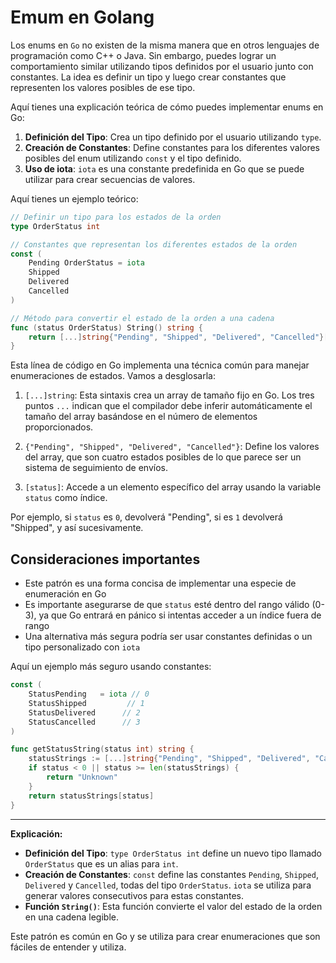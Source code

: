 # Emum en Golang

Los enums en `Go` no existen de la misma manera que en otros lenguajes de programación como C++ o Java. Sin embargo, puedes lograr un comportamiento similar utilizando tipos definidos por el usuario junto con constantes. La idea es definir un tipo y luego crear constantes que representen los valores posibles de ese tipo.

Aquí tienes una explicación teórica de cómo puedes implementar enums en Go:

1. **Definición del Tipo**: Crea un tipo definido por el usuario utilizando `type`.
2. **Creación de Constantes**: Define constantes para los diferentes valores posibles del enum utilizando `const` y el tipo definido.
3. **Uso de iota**: `iota` es una constante predefinida en Go que se puede utilizar para crear secuencias de valores.

Aquí tienes un ejemplo teórico:

```go
// Definir un tipo para los estados de la orden
type OrderStatus int

// Constantes que representan los diferentes estados de la orden
const (
    Pending OrderStatus = iota
    Shipped
    Delivered
    Cancelled
)

// Método para convertir el estado de la orden a una cadena
func (status OrderStatus) String() string {
    return [...]string{"Pending", "Shipped", "Delivered", "Cancelled"}[status]
}
```

Esta línea de código en Go implementa una técnica común para manejar enumeraciones de estados. Vamos a desglosarla:

1. `[...]string`: Esta sintaxis crea un array de tamaño fijo en Go. Los tres puntos `...` indican que el compilador debe inferir automáticamente el tamaño del array basándose en el número de elementos proporcionados.

2. `{"Pending", "Shipped", "Delivered", "Cancelled"}`: Define los valores del array, que son cuatro estados posibles de lo que parece ser un sistema de seguimiento de envíos.

3. `[status]`: Accede a un elemento específico del array usando la variable `status` como índice.

Por ejemplo, si `status` es `0`, devolverá "Pending", si es `1` devolverá "Shipped", y así sucesivamente.

## Consideraciones importantes

- Este patrón es una forma concisa de implementar una especie de enumeración en Go
- Es importante asegurarse de que `status` esté dentro del rango válido (0-3), ya que Go entrará en pánico si intentas acceder a un índice fuera de rango
- Una alternativa más segura podría ser usar constantes definidas o un tipo personalizado con `iota`

Aquí un ejemplo más seguro usando constantes:

````go
const (
    StatusPending   = iota // 0
    StatusShipped         // 1
    StatusDelivered      // 2
    StatusCancelled      // 3
)

func getStatusString(status int) string {
    statusStrings := [...]string{"Pending", "Shipped", "Delivered", "Cancelled"}
    if status < 0 || status >= len(statusStrings) {
        return "Unknown"
    }
    return statusStrings[status]
}
````

---

**Explicación:**

- **Definición del Tipo**: `type OrderStatus int` define un nuevo tipo llamado `OrderStatus` que es un alias para `int`.
- **Creación de Constantes**: `const` define las constantes `Pending`, `Shipped`, `Delivered` y `Cancelled`, todas del tipo `OrderStatus`. `iota` se utiliza para generar valores consecutivos para estas constantes.
- **Función `String()`**: Esta función convierte el valor del estado de la orden en una cadena legible.

Este patrón es común en Go y se utiliza para crear enumeraciones que son fáciles de entender y utiliza.
